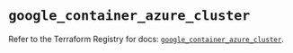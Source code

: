 # `google_container_azure_cluster`

Refer to the Terraform Registry for docs: [`google_container_azure_cluster`](https://registry.terraform.io/providers/hashicorp/google/6.19.0/docs/resources/container_azure_cluster).
